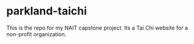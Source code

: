 # parkland-taichi
This is the repo for my NAIT capstone project. Its a Tai Chi website for a non-profit organization.
